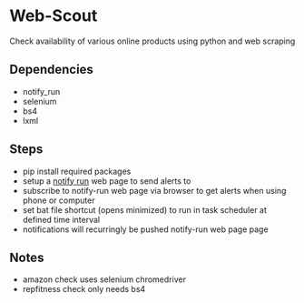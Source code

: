 # Web-Scout
Check availability of various online products using python and web scraping

## Dependencies
- notify_run
- selenium
- bs4
- lxml

## Steps
- pip install required packages
- setup a [notify run](https://notify.run/) web page to send alerts to
- subscribe to notify-run web page via browser to get alerts when using phone or computer
- set bat file shortcut (opens minimized) to run in task scheduler at defined time interval
- notifications will recurringly be pushed notify-run web page page

## Notes
- amazon check uses selenium chromedriver
- repfitness check only needs bs4
